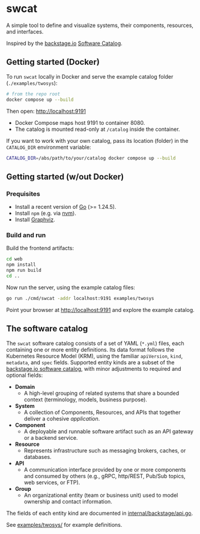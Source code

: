 # swcat

A simple tool to define and visualize systems, their components, resources, and interfaces.

Inspired by the [backstage.io](https://backstage.io/)
[Software Catalog](https://backstage.io/docs/features/software-catalog/).

## Getting started (Docker)

To run `swcat` locally in Docker and serve the example catalog folder (`./examples/twosys`):

```bash
# from the repo root
docker compose up --build
```

Then open: <http://localhost:9191>

* Docker Compose maps host 9191 to container 8080.
* The catalog is mounted read-only at `/catalog` inside the container.

If you want to work with your own catalog, pass its location (folder) in the
`CATALOG_DIR` environment variable:

```bash
CATALOG_DIR=/abs/path/to/your/catalog docker compose up --build
```

## Getting started (w/out Docker)

### Prequisites

* Install a recent version of [Go](https://go.dev/) (>= 1.24.5).
* Install `npm` (e.g. via [nvm](https://github.com/nvm-sh/nvm)).
* Install [Graphviz](https://graphviz.org/download/).

### Build and run

Build the frontend artifacts:

```bash
cd web
npm install
npm run build
cd ..
```

Now run the server, using the example catalog files:

```bash
go run ./cmd/swcat -addr localhost:9191 examples/twosys
```

Point your browser at <http://localhost:9191> and explore the example catalog.

## The software catalog

The `swcat` software catalog consists of a set of YAML (`*.yml`) files,
each containing one or more entity definitions.
Its data format follows the Kubernetes Resource Model (KRM), using the familiar
`apiVersion`, `kind`, `metadata`, and `spec` fields.
Supported entity kinds are a subset of the
[backstage.io software catalog](https://backstage.io/docs/features/software-catalog/descriptor-format),
with minor adjustments to required and optional fields:

* **Domain**
  * A high-level grouping of related systems that share a bounded context
    (terminology, models, business purpose).
* **System**
  * A collection of Components, Resources, and APIs that together
    deliver a cohesive *application*.
* **Component**
  * A deployable and runnable software artifact such as an API gateway or
    a backend service.
* **Resource**
  * Represents infrastructure such as messaging brokers, caches, or databases.
* **API**
  * A communication interface provided by one or more components and consumed by
    others (e.g., gRPC, http/REST, Pub/Sub topics, web services, or FTP).
* **Group**
  * An organizational entity (team or business unit) used to model ownership and contact information.

The fields of each entity kind are documented in
[internal/backstage/api.go](./internal/backstage/api.go).

See [examples/twosys/](./examples/twosys/) for example definitions.
